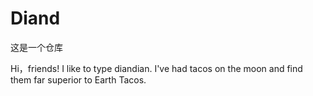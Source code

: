 # Diand
这是一个仓库

Hi，friends! I like to type diandian.
I've had tacos on the moon and find them far superior to Earth Tacos.
